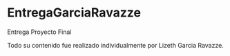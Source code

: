 # EntregaGarciaRavazze
Entrega Proyecto Final

Todo su contenido fue realizado individualmente por Lizeth Garcia Ravazze.

